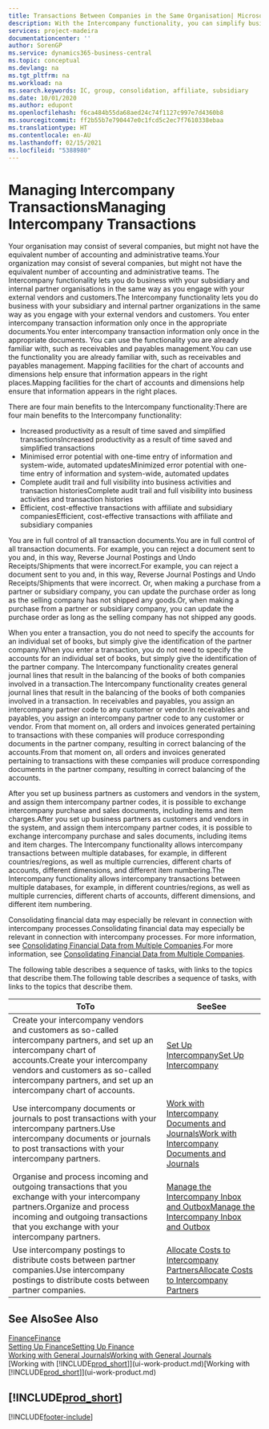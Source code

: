 ```yaml
---
title: Transactions Between Companies in the Same Organisation| Microsoft Docs
description: With the Intercompany functionality, you can simplify business processes and transactions between companies within the same organisation.
services: project-madeira
documentationcenter: ''
author: SorenGP
ms.service: dynamics365-business-central
ms.topic: conceptual
ms.devlang: na
ms.tgt_pltfrm: na
ms.workload: na
ms.search.keywords: IC, group, consolidation, affiliate, subsidiary
ms.date: 10/01/2020
ms.author: edupont
ms.openlocfilehash: f6ca484b55da68aed24c74f1127c997e7d4360b8
ms.sourcegitcommit: ff2b55b7e790447e0c1fcd5c2ec7f7610338ebaa
ms.translationtype: HT
ms.contentlocale: en-AU
ms.lasthandoff: 02/15/2021
ms.locfileid: "5388980"
---
```

# <a name="managing-intercompany-transactions"></a><span data-ttu-id="d2d52-103">Managing Intercompany Transactions</span><span class="sxs-lookup"><span data-stu-id="d2d52-103">Managing Intercompany Transactions</span></span>
<span data-ttu-id="d2d52-104">Your organisation may consist of several companies, but might not have the equivalent number of accounting and administrative teams.</span><span class="sxs-lookup"><span data-stu-id="d2d52-104">Your organization may consist of several companies, but might not have the equivalent number of accounting and administrative teams.</span></span> <span data-ttu-id="d2d52-105">The Intercompany functionality lets you do business with your subsidiary and internal partner organisations in the same way as you engage with your external vendors and customers.</span><span class="sxs-lookup"><span data-stu-id="d2d52-105">The Intercompany functionality lets you do business with your subsidiary and internal partner organizations in the same way as you engage with your external vendors and customers.</span></span> <span data-ttu-id="d2d52-106">You enter intercompany transaction information only once in the appropriate documents.</span><span class="sxs-lookup"><span data-stu-id="d2d52-106">You enter intercompany transaction information only once in the appropriate documents.</span></span> <span data-ttu-id="d2d52-107">You can use the functionality you are already familiar with, such as receivables and payables management.</span><span class="sxs-lookup"><span data-stu-id="d2d52-107">You can use the functionality you are already familiar with, such as receivables and payables management.</span></span> <span data-ttu-id="d2d52-108">Mapping facilities for the chart of accounts and dimensions help ensure that information appears in the right places.</span><span class="sxs-lookup"><span data-stu-id="d2d52-108">Mapping facilities for the chart of accounts and dimensions help ensure that information appears in the right places.</span></span>  

<span data-ttu-id="d2d52-109">There are four main benefits to the Intercompany functionality:</span><span class="sxs-lookup"><span data-stu-id="d2d52-109">There are four main benefits to the Intercompany functionality:</span></span>  

- <span data-ttu-id="d2d52-110">Increased productivity as a result of time saved and simplified transactions</span><span class="sxs-lookup"><span data-stu-id="d2d52-110">Increased productivity as a result of time saved and simplified transactions</span></span>  
- <span data-ttu-id="d2d52-111">Minimised error potential with one-time entry of information and system-wide, automated updates</span><span class="sxs-lookup"><span data-stu-id="d2d52-111">Minimized error potential with one-time entry of information and system-wide, automated updates</span></span>  
- <span data-ttu-id="d2d52-112">Complete audit trail and full visibility into business activities and transaction histories</span><span class="sxs-lookup"><span data-stu-id="d2d52-112">Complete audit trail and full visibility into business activities and transaction histories</span></span>  
- <span data-ttu-id="d2d52-113">Efficient, cost-effective transactions with affiliate and subsidiary companies</span><span class="sxs-lookup"><span data-stu-id="d2d52-113">Efficient, cost-effective transactions with affiliate and subsidiary companies</span></span>  

<span data-ttu-id="d2d52-114">You are in full control of all transaction documents.</span><span class="sxs-lookup"><span data-stu-id="d2d52-114">You are in full control of all transaction documents.</span></span> <span data-ttu-id="d2d52-115">For example, you can reject a document sent to you and, in this way, Reverse Journal Postings and Undo Receipts/Shipments that were incorrect.</span><span class="sxs-lookup"><span data-stu-id="d2d52-115">For example, you can reject a document sent to you and, in this way, Reverse Journal Postings and Undo Receipts/Shipments that were incorrect.</span></span> <span data-ttu-id="d2d52-116">Or, when making a purchase from a partner or subsidiary company, you can update the purchase order as long as the selling company has not shipped any goods.</span><span class="sxs-lookup"><span data-stu-id="d2d52-116">Or, when making a purchase from a partner or subsidiary company, you can update the purchase order as long as the selling company has not shipped any goods.</span></span>  

<span data-ttu-id="d2d52-117">When you enter a transaction, you do not need to specify the accounts for an individual set of books, but simply give the identification of the partner company.</span><span class="sxs-lookup"><span data-stu-id="d2d52-117">When you enter a transaction, you do not need to specify the accounts for an individual set of books, but simply give the identification of the partner company.</span></span> <span data-ttu-id="d2d52-118">The Intercompany functionality creates general journal lines that result in the balancing of the books of both companies involved in a transaction.</span><span class="sxs-lookup"><span data-stu-id="d2d52-118">The Intercompany functionality creates general journal lines that result in the balancing of the books of both companies involved in a transaction.</span></span> <span data-ttu-id="d2d52-119">In receivables and payables, you assign an intercompany partner code to any customer or vendor.</span><span class="sxs-lookup"><span data-stu-id="d2d52-119">In receivables and payables, you assign an intercompany partner code to any customer or vendor.</span></span> <span data-ttu-id="d2d52-120">From that moment on, all orders and invoices generated pertaining to transactions with these companies will produce corresponding documents in the partner company, resulting in correct balancing of the accounts.</span><span class="sxs-lookup"><span data-stu-id="d2d52-120">From that moment on, all orders and invoices generated pertaining to transactions with these companies will produce corresponding documents in the partner company, resulting in correct balancing of the accounts.</span></span>  

 <span data-ttu-id="d2d52-121">After you set up business partners as customers and vendors in the system, and assign them intercompany partner codes, it is possible to exchange intercompany purchase and sales documents, including items and item charges.</span><span class="sxs-lookup"><span data-stu-id="d2d52-121">After you set up business partners as customers and vendors in the system, and assign them intercompany partner codes, it is possible to exchange intercompany purchase and sales documents, including items and item charges.</span></span> <span data-ttu-id="d2d52-122">The Intercompany functionality allows intercompany transactions between multiple databases, for example, in different countries/regions, as well as multiple currencies, different charts of accounts, different dimensions, and different item numbering.</span><span class="sxs-lookup"><span data-stu-id="d2d52-122">The Intercompany functionality allows intercompany transactions between multiple databases, for example, in different countries/regions, as well as multiple currencies, different charts of accounts, different dimensions, and different item numbering.</span></span>  

<span data-ttu-id="d2d52-123">Consolidating financial data may especially be relevant in connection with intercompany processes.</span><span class="sxs-lookup"><span data-stu-id="d2d52-123">Consolidating financial data may especially be relevant in connection with intercompany processes.</span></span> <span data-ttu-id="d2d52-124">For more information, see [Consolidating Financial Data from Multiple Companies](finance-consolidated-company-reporting.md).</span><span class="sxs-lookup"><span data-stu-id="d2d52-124">For more information, see [Consolidating Financial Data from Multiple Companies](finance-consolidated-company-reporting.md).</span></span>

<span data-ttu-id="d2d52-125">The following table describes a sequence of tasks, with links to the topics that describe them.</span><span class="sxs-lookup"><span data-stu-id="d2d52-125">The following table describes a sequence of tasks, with links to the topics that describe them.</span></span>

|<span data-ttu-id="d2d52-126">To</span><span class="sxs-lookup"><span data-stu-id="d2d52-126">To</span></span> |<span data-ttu-id="d2d52-127">See</span><span class="sxs-lookup"><span data-stu-id="d2d52-127">See</span></span>|
|---|---|
|<span data-ttu-id="d2d52-128">Create your intercompany vendors and customers as so-called intercompany partners, and set up an intercompany chart of accounts.</span><span class="sxs-lookup"><span data-stu-id="d2d52-128">Create your intercompany vendors and customers as so-called intercompany partners, and set up an intercompany chart of accounts.</span></span>|[<span data-ttu-id="d2d52-129">Set Up Intercompany</span><span class="sxs-lookup"><span data-stu-id="d2d52-129">Set Up Intercompany</span></span>](intercompany-how-setup.md)|
|<span data-ttu-id="d2d52-130">Use intercompany documents or journals to post transactions with your intercompany partners.</span><span class="sxs-lookup"><span data-stu-id="d2d52-130">Use intercompany documents or journals to post transactions with your intercompany partners.</span></span>|[<span data-ttu-id="d2d52-131">Work with Intercompany Documents and Journals</span><span class="sxs-lookup"><span data-stu-id="d2d52-131">Work with Intercompany Documents and Journals</span></span>](intercompany-how-work-documents-journals.md)|
|<span data-ttu-id="d2d52-132">Organise and process incoming and outgoing transactions that you exchange with your intercompany partners.</span><span class="sxs-lookup"><span data-stu-id="d2d52-132">Organize and process incoming and outgoing transactions that you exchange with your intercompany partners.</span></span>|[<span data-ttu-id="d2d52-133">Manage the Intercompany Inbox and Outbox</span><span class="sxs-lookup"><span data-stu-id="d2d52-133">Manage the Intercompany Inbox and Outbox</span></span>](intercompany-how-manage-intercompany-inbox.md)|
|<span data-ttu-id="d2d52-134">Use intercompany postings to distribute costs between partner companies.</span><span class="sxs-lookup"><span data-stu-id="d2d52-134">Use intercompany postings to distribute costs between partner companies.</span></span>|[<span data-ttu-id="d2d52-135">Allocate Costs to Intercompany Partners</span><span class="sxs-lookup"><span data-stu-id="d2d52-135">Allocate Costs to Intercompany Partners</span></span>](intercompany-allocate-costs.md)|

## <a name="see-also"></a><span data-ttu-id="d2d52-136">See Also</span><span class="sxs-lookup"><span data-stu-id="d2d52-136">See Also</span></span>
[<span data-ttu-id="d2d52-137">Finance</span><span class="sxs-lookup"><span data-stu-id="d2d52-137">Finance</span></span>](finance.md)  
[<span data-ttu-id="d2d52-138">Setting Up Finance</span><span class="sxs-lookup"><span data-stu-id="d2d52-138">Setting Up Finance</span></span>](finance-setup-finance.md)  
[<span data-ttu-id="d2d52-139">Working with General Journals</span><span class="sxs-lookup"><span data-stu-id="d2d52-139">Working with General Journals</span></span>](ui-work-general-journals.md)  
<span data-ttu-id="d2d52-140">[Working with [!INCLUDE[prod_short](includes/prod_short.md)]](ui-work-product.md)</span><span class="sxs-lookup"><span data-stu-id="d2d52-140">[Working with [!INCLUDE[prod_short](includes/prod_short.md)]](ui-work-product.md)</span></span>

## [!INCLUDE[prod_short](includes/free_trial_md.md)]  


[!INCLUDE[footer-include](includes/footer-banner.md)]